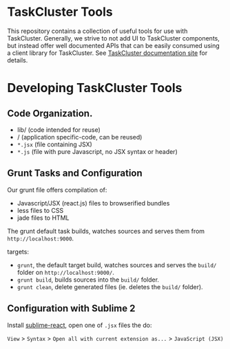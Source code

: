 TaskCluster Tools
=================

This repository contains a collection of useful tools for use with TaskCluster.
Generally, we strive to not add UI to TaskCluster components, but instead offer
well documented APIs that can be easily consumed using a client library for
TaskCluster. See [TaskCluster documentation site](http://docs.taskcluster.net)
for details.


Developing TaskCluster Tools
============================

Code Organization.
-----------------
  - lib/    (code intended for reuse)
  - <app>/  (application specific-code, can be reused)
  - `*.jsx` (file containing JSX)
  - `*.js`  (file with pure Javascript, no JSX syntax or header)





Grunt Tasks and Configuration
-----------------------------
Our grunt file offers compilation of:

 - Javascript/JSX (react.js) files to browserified bundles
 - less files to CSS
 - jade files to HTML

The grunt default task builds, watches sources and serves them from
`http://localhost:9000`.

targets:

  - `grunt`, the default target build, watches sources and serves the `build/`
    folder on `http://localhost:9000/`.
  - `grunt build`, builds sources into the `build/` folder.
  - `grunt clean`, delete generated files (ie. deletes the `build/` folder).


Configuration with Sublime 2
----------------------------
Install [sublime-react](https://github.com/reactjs/sublime-react), open one of
`.jsx` files the do:

`View` > `Syntax` > `Open all with current extension as...` > `JavaScript (JSX)`


